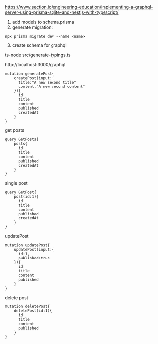 https://www.section.io/engineering-education/implementing-a-graphql-server-using-prisma-sqlite-and-nestjs-with-typescript/

1. add models to schema.prisma
2. generate migration:

```
npx prisma migrate dev --name <name>
```

3. create schema for graphql

ts-node src/generate-typings.ts

http://localhost:3000/graphql

```
mutation generatePost{
    createPost(input:{
      title:"A new second title"
      content:"A new second content"
    }){
      id
      title
      content
      published
      createdAt
    }
}
```

get posts

```
query GetPosts{
    posts{
      id
      title
      content
      published
      createdAt
    }
}
```

single post

```
query GetPost{
    post(id:1){
      id
      title
      content
      published
      createdAt
    }
}
```

updatePost

```
mutation updatePost{
    updatePost(input:{
      id:1,
      published:true
    }){
      id
      title
      content
      published
    }
}
```

delete post

```
mutation deletePost{
    deletePost(id:1){
      id
      title
      content
      published
    }
}
```
